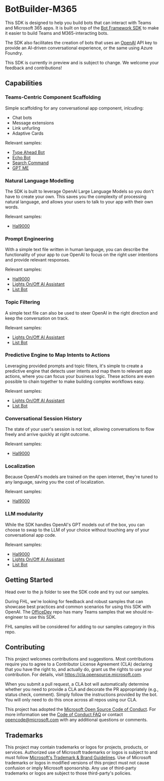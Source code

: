 # BotBuilder-M365

This SDK is designed to help you build bots that can interact with Teams and Microsoft 365 apps. It is built on top of the [Bot Framework SDK](https://github.com/microsoft/botbuilder-js) to make it easier to build Teams and M365-interacting bots.

The SDK also facilitates the creation of bots that uses an [OpenAI](https://openai.com/api/) API key to provide an AI-driven conversational experience, or the same using Azure Foundry.

This SDK is currently in preview and is subject to change. We welcome your feedback and contributions!

## Capabilities

### Teams-Centric Component Scaffolding

Simple scaffolding for any conversational app component, inlcuding:

* Chat bots
* Message extensions
* Link unfurling
* Adaptive Cards

Relevant samples:

* [Type Ahead Bot](https://github.com/microsoft/botbuilder-m365/tree/main/js/samples/adaptiveCards/typeAheadBot)
* [Echo Bot](https://github.com/microsoft/botbuilder-m365/tree/main/js/samples/messaging/echoBot)
* [Search Command](https://github.com/microsoft/botbuilder-m365/tree/main/js/samples/messageExtensions/searchCommand)
* [GPT ME](https://github.com/microsoft/botbuilder-m365/tree/main/js/samples/ai/gptME)

### Natural Language Modelling

The SDK is built to leverage OpenAI Large Language Models so you don't have to create your own. This saves you the complexity of processing natural language, and allows your users to talk to your app with their own words.

Relevant samples:

* [Hal9000](https://github.com/microsoft/botbuilder-m365/tree/main/js/samples/ai/hal9000)

### Prompt Engineering

With a simple text file written in human language, you can describe the functionality of your app to cue OpenAI to focus on the right user intentions and provide relevant responses.

Relevant samples:

* [Hal9000](https://github.com/microsoft/botbuilder-m365/tree/main/js/samples/ai/hal9000)
* [Lights On/Off AI Assistant](https://github.com/microsoft/botbuilder-m365/tree/main/js/samples/ai/lightBot)
* [List Bot](https://github.com/microsoft/botbuilder-m365/tree/main/js/samples/ai/listBot)

### Topic Filtering

A simple text file can also be used to steer OpenAI in the right direction and keep the conversation on track.

Relevant samples:

* [Lights On/Off AI Assistant](https://github.com/microsoft/botbuilder-m365/tree/main/js/samples/ai/lightBot)
* [List Bot](https://github.com/microsoft/botbuilder-m365/tree/main/js/samples/ai/listBot)

### Predictive Engine to Map Intents to Actions

Leveraging provided prompts and topic filters, it's simple to create a predictive engine that detects user intents and map them to relevant app actions, where you can focus your business logic. These actions are even possible to chain together to make building complex workflows easy.

Relevant samples:

* [Lights On/Off AI Assistant](https://github.com/microsoft/botbuilder-m365/tree/main/js/samples/ai/lightBot)
* [List Bot](https://github.com/microsoft/botbuilder-m365/tree/main/js/samples/ai/listBot)

### Conversational Session History

The state of your user's session is not lost, allowing conversations to flow freely and arrive quickly at right outcome. 

Relevant samples:

* [Hal9000](https://github.com/microsoft/botbuilder-m365/tree/main/js/samples/ai/hal9000)

### Localization

Because OpenAI's models are trained on the open internet, they're tuned to any language, saving you the cost of localization.

Relevant samples:

* [Hal9000](https://github.com/microsoft/botbuilder-m365/tree/main/js/samples/ai/hal9000)

### LLM modularity

While the SDK handles OpenAI's GPT models out of the box, you can choose to swap to the LLM of your choice without touching any of your conversational app code.

Relevant samples:

* [Hal9000](https://github.com/microsoft/botbuilder-m365/tree/main/js/samples/ai/hal9000)
* [Lights On/Off AI Assistant](https://github.com/microsoft/botbuilder-m365/tree/main/js/samples/ai/lightBot)
* [List Bot](https://github.com/microsoft/botbuilder-m365/tree/main/js/samples/ai/listBot)

## Getting Started

Head over to the js folder to see the SDK code and try out our samples.

During FHL, we're looking for feedback and robust samples that can showcase best practices and common scenarios for using this SDK with OpenAI. The [OfficeDev](https://github.com/orgs/OfficeDev/repositories?language=&q=microsoft-teams-apps&sort=&type=all) repo has many Teams samples that we should re-engineer to use this SDK.

FHL samples will be considered for adding to our samples category in this repo.

## Contributing

This project welcomes contributions and suggestions. Most contributions require you to agree to a
Contributor License Agreement (CLA) declaring that you have the right to, and actually do, grant us
the rights to use your contribution. For details, visit https://cla.opensource.microsoft.com.

When you submit a pull request, a CLA bot will automatically determine whether you need to provide
a CLA and decorate the PR appropriately (e.g., status check, comment). Simply follow the instructions
provided by the bot. You will only need to do this once across all repos using our CLA.

This project has adopted the [Microsoft Open Source Code of Conduct](https://opensource.microsoft.com/codeofconduct/).
For more information see the [Code of Conduct FAQ](https://opensource.microsoft.com/codeofconduct/faq/) or
contact [opencode@microsoft.com](mailto:opencode@microsoft.com) with any additional questions or comments.

## Trademarks

This project may contain trademarks or logos for projects, products, or services. Authorized use of Microsoft
trademarks or logos is subject to and must follow
[Microsoft's Trademark & Brand Guidelines](https://www.microsoft.com/en-us/legal/intellectualproperty/trademarks/usage/general).
Use of Microsoft trademarks or logos in modified versions of this project must not cause confusion or imply Microsoft sponsorship.
Any use of third-party trademarks or logos are subject to those third-party's policies.
